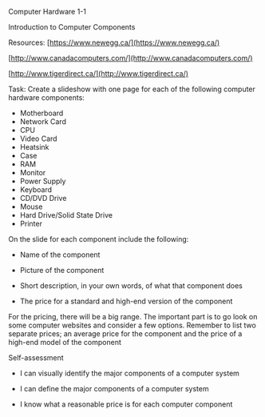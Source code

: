 Computer Hardware 1-1

Introduction to Computer Components

Resources: [https://www.newegg.ca/](https://www.newegg.ca/)

 [http://www.canadacomputers.com/](http://www.canadacomputers.com/)

 [http://www.tigerdirect.ca/](http://www.tigerdirect.ca/)

Task: Create a slideshow with one page for each of the following computer hardware components:

* Motherboard
* Network Card
* CPU
* Video Card
* Heatsink
* Case
* RAM
* Monitor
* Power Supply
* Keyboard
* CD/DVD Drive
* Mouse 
* Hard Drive/Solid State Drive
* Printer 

On the slide for each component include the following:

* Name of the component

* Picture of the component

* Short description, in your own words, of what that component does

* The price for a standard and high-end version of the component

For the pricing, there will be a big range. The important part is to go look on some computer websites and consider a few options. Remember to list two separate prices; an average price for the component and the price of a high-end model of the component

Self-assessment

* I can visually identify the major components of a computer system 

* I can define the major components of a computer system

* I know what a reasonable price is for each computer component

